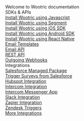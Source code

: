 <div class="wootric-doc-landing">
    <div class="wootric-doc-header">
        <div class="wootric-doc-header__main">
            Welcome to Wootric documentation
        </div>
    </div>
    <div class="wootric-doc-landing-content">
        <div class="wootric-doc-landing-content__col">
            <div class="wootric-doc-landing-content__col__header">SDKs & APIs</div>
            <div class="wootric-doc-landing-content__type-wrapper">
                <div class="wootric-doc-landing-content__type">
                    <a class="wootric-doc-landing-content__type--javascript" href="/javascript">
                        <div class="wootric-doc-landing-content__type__img
                                    wootric-doc-landing-content__type__img--javascript"></div>
                        <div class="wootric-doc-landing-content__type__title">Install Wootric using Javascript</div>
                    </a>
                </div>
                <div class="wootric-doc-landing-content__type">
                    <a class="wootric-doc-landing-content__type--segment" href="/segment">
                        <div class="wootric-doc-landing-content__type__img
                                    wootric-doc-landing-content__type__img--segment"></div>
                        <div class="wootric-doc-landing-content__type__title">Install Wootric using Segment</div>
                    </a>
                </div>
                <div class="wootric-doc-landing-content__type">
                    <a class="wootric-doc-landing-content__type--ios" href="/ios">
                        <div class="wootric-doc-landing-content__type__img
                                    wootric-doc-landing-content__type__img--ios"></div>
                        <div class="wootric-doc-landing-content__type__title">Install Wootric using iOS SDK</div>
                    </a>
                </div>
                <div class="wootric-doc-landing-content__type">
                    <a class="wootric-doc-landing-content__type--android" href="/android">
                        <div class="wootric-doc-landing-content__type__img
                                    wootric-doc-landing-content__type__img--android"></div>
                        <div class="wootric-doc-landing-content__type__title">Install Wootric using Android SDK</div>
                    </a>
                </div>
                <div class="wootric-doc-landing-content__type">
                    <a class="wootric-doc-landing-content__type--react" href="https://github.com/Wootric/react-native-wootric">
                        <div class="wootric-doc-landing-content__type__img
                                    wootric-doc-landing-content__type__img--react"></div>
                        <div class="wootric-doc-landing-content__type__title">Install Wootric using React Native</div>
                    </a>
                </div>
                <div class="wootric-doc-landing-content__type">
                    <a class="wootric-doc-landing-content__type--api" href="http://help.wootric.com/email-surveys">
                        <div class="wootric-doc-landing-content__type__img
                                    wootric-doc-landing-content__type__img--email"></div>
                        <div class="wootric-doc-landing-content__type__title">Email Templates</div>
                    </a>
                </div>
                <div class="wootric-doc-landing-content__type">
                    <a class="wootric-doc-landing-content__type--api" href="/api/#email-survey">
                        <div class="wootric-doc-landing-content__type__img
                                    wootric-doc-landing-content__type__img--api"></div>
                        <div class="wootric-doc-landing-content__type__title">Email API</div>
                    </a>
                </div>
                <div class="wootric-doc-landing-content__type">
                    <a class="wootric-doc-landing-content__type--api" href="/api">
                        <div class="wootric-doc-landing-content__type__img
                                    wootric-doc-landing-content__type__img--api"></div>
                        <div class="wootric-doc-landing-content__type__title">REST API</div>
                    </a>
                </div>
                <div class="wootric-doc-landing-content__type">
                    <a class="wootric-doc-landing-content__type--webhooks" href="/webhooks">
                        <div class="wootric-doc-landing-content__type__img
                                    wootric-doc-landing-content__type__img--webhooks"></div>
                        <div class="wootric-doc-landing-content__type__title">Outgoing Webhooks</div>
                    </a>
                </div>
            </div>
        </div>
        <div class="wootric-doc-landing-content__col">
            <div class="wootric-doc-landing-content__col__header">Integrations</div>
            <div class="wootric-doc-landing-content__type-wrapper wootric-doc-landing-content__type-wrapper--integrations">
                <div class="wootric-doc-landing-content__type">
                    <a class="wootric-doc-landing-content__type--salesforce"
                       href="http://help.wootric.com/integrations/salesforce/salesforce-integration-faq"
                       target="_blank"
                       title="Opens in another tab">
                        <div class="wootric-doc-landing-content__type__img
                                    wootric-doc-landing-content__type__img--salesforce"></div>
                        <div class="wootric-doc-landing-content__type__title">Salesforce Managed Package</div>
                    </a>
                </div>
                <div class="wootric-doc-landing-content__type">
                    <a class="wootric-doc-landing-content__type--salesforce"
                       href="http://help.wootric.com/integrations/salesforce/salesforce-integration-faq"
                       target="_blank"
                       title="Opens in another tab">
                        <div class="wootric-doc-landing-content__type__img
                                    wootric-doc-landing-content__type__img--salesforce"></div>
                        <div class="wootric-doc-landing-content__type__title">Trigger Surveys from Salesforce</div>
                    </a>
                </div>
                <div class="wootric-doc-landing-content__type">
                    <a class="wootric-doc-landing-content__type--hubspot"
                       href="http://help.wootric.com/integrations/hubspot-integration"
                       target="_blank"
                       title="Opens in another tab">
                        <div class="wootric-doc-landing-content__type__img
                                    wootric-doc-landing-content__type__img--hubspot"></div>
                        <div class="wootric-doc-landing-content__type__title">Hubspot Integration</div>
                    </a>
                </div>
                <div class="wootric-doc-landing-content__type">
                    <a class="wootric-doc-landing-content__type--intercom"
                       href="http://help.wootric.com/integrations/how-do-i-post-wootric-responses-to-intercom"
                       target="_blank"
                       title="Opens in another tab">
                        <div class="wootric-doc-landing-content__type__img
                                    wootric-doc-landing-content__type__img--intercom"></div>
                        <div class="wootric-doc-landing-content__type__title">Intercom Integration</div>
                    </a>
                </div>
                <div class="wootric-doc-landing-content__type">
                    <a class="wootric-doc-landing-content__type--intercom"
                       href="http://help.wootric.com/integrations/how-do-i-send-wootric-surveys-in-intercom-messenger"
                       target="_blank"
                       title="Opens in another tab">
                        <div class="wootric-doc-landing-content__type__img
                                    wootric-doc-landing-content__type__img--intercom"></div>
                        <div class="wootric-doc-landing-content__type__title">Intercom Messenger App</div>
                    </a>
                </div>
                <div class="wootric-doc-landing-content__type">
                    <a class="wootric-doc-landing-content__type--slack"
                       href="http://help.wootric.com/integrations/how-do-i-post-my-wootric-responses-to-slack"
                       target="_blank"
                       title="Opens in another tab">
                        <div class="wootric-doc-landing-content__type__img
                                    wootric-doc-landing-content__type__img--slack"></div>
                        <div class="wootric-doc-landing-content__type__title">Slack Integration</div>
                    </a>
                </div>
                <div class="wootric-doc-landing-content__type">
                    <a class="wootric-doc-landing-content__type--zapier"
                       href="http://help.wootric.com/integrations/wootric-integrations-with-zapier"
                       target="_blank"
                       title="Opens in another tab">
                        <div class="wootric-doc-landing-content__type__img
                                    wootric-doc-landing-content__type__img--zapier"></div>
                        <div class="wootric-doc-landing-content__type__title">Zapier Integration</div>
                    </a>
                </div>
                <div class="wootric-doc-landing-content__type">
                    <a class="wootric-doc-landing-content__type--zendesk"
                       href="http://help.wootric.com/integrations/zendesk/enable-wootric-zendesk-integration-to-trigger-surveys"
                       target="_blank"
                       title="Opens in another tab">
                        <div class="wootric-doc-landing-content__type__img
                                    wootric-doc-landing-content__type__img--zendesk"></div>
                        <div class="wootric-doc-landing-content__type__title">Zendesk Triggers</div>
                    </a>
                </div>
                <div class="wootric-doc-landing-content__type">
                    <a class="wootric-doc-landing-content__type--more"
                       href="https://www.wootric.com/integrations/"
                       target="_blank"
                       title="Opens in another tab">
                        <div class="wootric-doc-landing-content__type__img
                                    wootric-doc-landing-content__type__img--more"></div>
                        <div class="wootric-doc-landing-content__type__title">More Integrations</div>
                    </a>
                </div>
                <div class="wootric-doc-landing-content__type"></div>
            </div>
        </div>
    </div>
</div>
